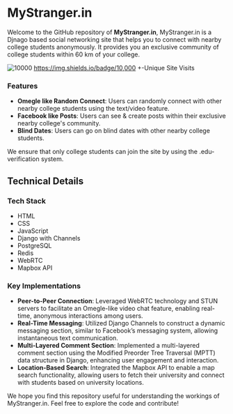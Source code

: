 # MyStranger.in

Welcome to the GitHub repository of **MyStranger.in**, MyStranger.in is a Djnago based social networking site that helps you to connect with nearby college students anonymously. It provides you an exclusive community of college students within 60 km of your college.

![10000](https://img.shields.io/badge/)  https://img.shields.io/badge/10,000 +-Unique Site Visits

### Features

- **Omegle like Random Connect**: Users can randomly connect with other nearby college students using the text/video feature.
- **Facebook like Posts**: Users can see & create posts within their exclusive nearby college's community.
- **Blind Dates**: Users can go on blind dates with other nearby college students. 

We ensure that only college students can join the site by using the .edu-verification system.

## Technical Details

### Tech Stack

- HTML
- CSS
- JavaScript
- Django with Channels
- PostgreSQL
- Redis
- WebRTC
- Mapbox API

### Key Implementations

- **Peer-to-Peer Connection**: Leveraged WebRTC technology and STUN servers to facilitate an Omegle-like video chat feature, enabling real-time, anonymous interactions among users.
- **Real-Time Messaging**: Utilized Django Channels to construct a dynamic messaging section, similar to Facebook’s messaging system, allowing instantaneous text communication.
- **Multi-Layered Comment Section**: Implemented a multi-layered comment section using the Modified Preorder Tree Traversal (MPTT) data structure in Django, enhancing user engagement and interaction.
- **Location-Based Search**: Integrated the Mapbox API to enable a map search functionality, allowing users to fetch their university and connect with students based on university locations.

We hope you find this repository useful for understanding the workings of MyStranger.in. Feel free to explore the code and contribute!

